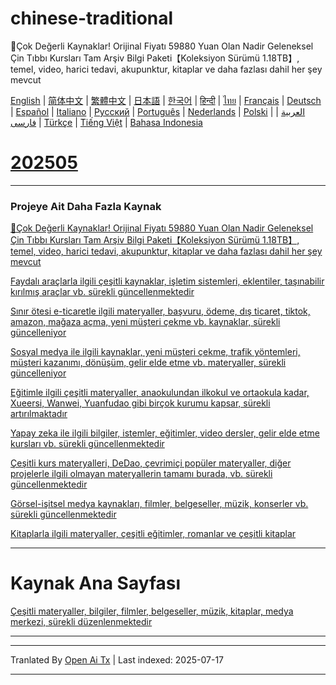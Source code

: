 # chinese-traditional
🎁Çok Değerli Kaynaklar! Orijinal Fiyatı 59880 Yuan Olan Nadir Geleneksel Çin Tıbbı Kursları Tam Arşiv Bilgi Paketi【Koleksiyon Sürümü 1.18TB】, temel, video, harici tedavi, akupunktur, kitaplar ve daha fazlası dahil her şey mevcut

[English](https://openaitx.github.io/view.html?user=mswnlz&project=chinese-traditional&lang=en) | [简体中文](https://openaitx.github.io/view.html?user=mswnlz&project=chinese-traditional&lang=zh-CN) | [繁體中文](https://openaitx.github.io/view.html?user=mswnlz&project=chinese-traditional&lang=zh-TW) | [日本語](https://openaitx.github.io/view.html?user=mswnlz&project=chinese-traditional&lang=ja) | [한국어](https://openaitx.github.io/view.html?user=mswnlz&project=chinese-traditional&lang=ko) | [हिन्दी](https://openaitx.github.io/view.html?user=mswnlz&project=chinese-traditional&lang=hi) | [ไทย](https://openaitx.github.io/view.html?user=mswnlz&project=chinese-traditional&lang=th) | [Français](https://openaitx.github.io/view.html?user=mswnlz&project=chinese-traditional&lang=fr) | [Deutsch](https://openaitx.github.io/view.html?user=mswnlz&project=chinese-traditional&lang=de) | [Español](https://openaitx.github.io/view.html?user=mswnlz&project=chinese-traditional&lang=es) | [Italiano](https://openaitx.github.io/view.html?user=mswnlz&project=chinese-traditional&lang=it) | [Русский](https://openaitx.github.io/view.html?user=mswnlz&project=chinese-traditional&lang=ru) | [Português](https://openaitx.github.io/view.html?user=mswnlz&project=chinese-traditional&lang=pt) | [Nederlands](https://openaitx.github.io/view.html?user=mswnlz&project=chinese-traditional&lang=nl) | [Polski](https://openaitx.github.io/view.html?user=mswnlz&project=chinese-traditional&lang=pl) | [العربية](https://openaitx.github.io/view.html?user=mswnlz&project=chinese-traditional&lang=ar) | [فارسی](https://openaitx.github.io/view.html?user=mswnlz&project=chinese-traditional&lang=fa) | [Türkçe](https://openaitx.github.io/view.html?user=mswnlz&project=chinese-traditional&lang=tr) | [Tiếng Việt](https://openaitx.github.io/view.html?user=mswnlz&project=chinese-traditional&lang=vi) | [Bahasa Indonesia](https://openaitx.github.io/view.html?user=mswnlz&project=chinese-traditional&lang=id)

# [202505](https://raw.githubusercontent.com/mswnlz/chinese-traditional/main/202505.md)


---------------
### Projeye Ait Daha Fazla Kaynak

[🎁Çok Değerli Kaynaklar! Orijinal Fiyatı 59880 Yuan Olan Nadir Geleneksel Çin Tıbbı Kursları Tam Arşiv Bilgi Paketi【Koleksiyon Sürümü 1.18TB】, temel, video, harici tedavi, akupunktur, kitaplar ve daha fazlası dahil her şey mevcut](https://github.com/mswnlz/chinese-traditional)

[Faydalı araçlarla ilgili çeşitli kaynaklar, işletim sistemleri, eklentiler, taşınabilir kırılmış araçlar vb. sürekli güncellenmektedir](https://github.com/mswnlz/tools)


[Sınır ötesi e-ticaretle ilgili materyaller, başvuru, ödeme, dış ticaret, tiktok, amazon, mağaza açma, yeni müşteri çekme vb. kaynaklar, sürekli güncelleniyor](https://github.com/mswnlz/cross-border)

[Sosyal medya ile ilgili kaynaklar, yeni müşteri çekme, trafik yöntemleri, müşteri kazanımı, dönüşüm, gelir elde etme vb. materyaller, sürekli güncelleniyor](https://github.com/mswnlz/self-media)

[Eğitimle ilgili çeşitli materyaller, anaokulundan ilkokul ve ortaokula kadar, Xueersi, Wanwei, Yuanfudao gibi birçok kurumu kapsar, sürekli artırılmaktadır](https://github.com/mswnlz/edu-knowlege)

[Yapay zeka ile ilgili bilgiler, istemler, eğitimler, video dersler, gelir elde etme kursları vb. sürekli güncellenmektedir](https://github.com/mswnlz/AIknowledge)

[Çeşitli kurs materyalleri, DeDao, çevrimiçi popüler materyaller, diğer projelerle ilgili olmayan materyallerin tamamı burada, vb. sürekli güncellenmektedir](https://github.com/mswnlz/curriculum)

[Görsel-işitsel medya kaynakları, filmler, belgeseller, müzik, konserler vb. sürekli güncellenmektedir](https://github.com/mswnlz/movies)

[Kitaplarla ilgili materyaller, çeşitli eğitimler, romanlar ve çeşitli kitaplar](https://github.com/mswnlz/book)


---------------

# Kaynak Ana Sayfası
[Çeşitli materyaller, bilgiler, filmler, belgeseller, müzik, kitaplar, medya merkezi, sürekli düzenlenmektedir](https://github.com/mswnlz)

---------------





---

Tranlated By [Open Ai Tx](https://github.com/OpenAiTx/OpenAiTx) | Last indexed: 2025-07-17

---